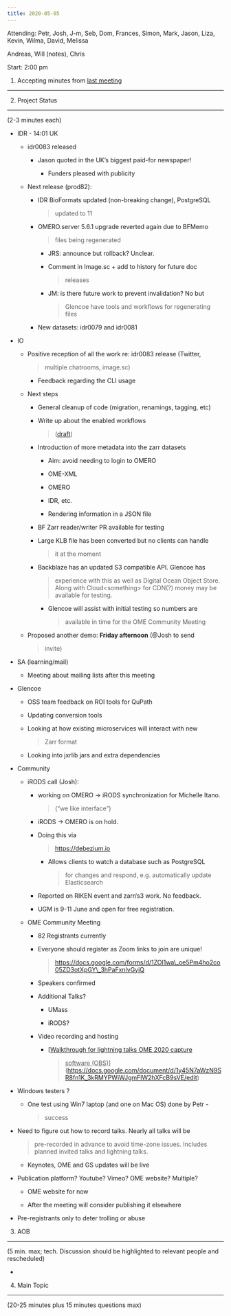 ```yaml
---
title: 2020-05-05
---
```


Attending: Petr, Josh, J-m, Seb, Dom, Frances, Simon, Mark, Jason, Liza,
Kevin, Wilma, David, Melissa

Andreas, Will (notes), Chris

Start: 2:00 pm

1. Accepting minutes from [<u>last meeting</u>](https://drive.google.com/open?id=0B9Xg53EhqUycZEVHclBwRHNFRGM)
--------------------------------------------------------------------------------------------------------------

2. Project Status
-----------------

(2-3 minutes each)

-   IDR - 14:01 UK

    -   idr0083 released

        -   Jason quoted in the UK’s biggest paid-for newspaper!

            -   Funders pleased with publicity

    -   Next release (prod82):

        -   IDR BioFormats updated (non-breaking change), PostgreSQL
            > updated to 11

        -   OMERO.server 5.6.1 upgrade reverted again due to BFMemo
            > files being regenerated

            -   JRS: announce but rollback? Unclear.

            -   Comment in Image.sc + add to history for future doc
                > releases

            -   JM: is there future work to prevent invalidation? No but
                > Glencoe have tools and workflows for regenerating
                > files

        -   New datasets: idr0079 and idr0081

-   IO

    -   Positive reception of all the work re: idr0083 release (Twitter,
        > multiple chatrooms, image.sc)

        -   Feedback regarding the CLI usage

    -   Next steps

        -   General cleanup of code (migration, renamings, tagging, etc)

        -   Write up about the enabled workflows
            > ([<u>draft</u>](https://docs.google.com/document/d/1p2yuZVphyb9oGzUuECQOSiCmYlluK3qICZaLk8-kDXM/edit#heading=h.48a79sdg42iw))

        -   Introduction of more metadata into the zarr datasets

            -   Aim: avoid needing to login to OMERO

            -   OME-XML

            -   OMERO

            -   IDR, etc.

            -   Rendering information in a JSON file

        -   BF Zarr reader/writer PR available for testing

        -   Large KLB file has been converted but no clients can handle
            > it at the moment

        -   Backblaze has an updated S3 compatible API. Glencoe has
            > experience with this as well as Digital Ocean Object
            > Store. Along with Cloud&lt;something&gt; for CDN(?) money
            > may be available for testing.

            -   Glencoe will assist with initial testing so numbers are
                > available in time for the OME Community Meeting

    -   Proposed another demo: **Friday afternoon** (@Josh to send
        > invite)

-   SA (learning/mail)

    -   Meeting about mailing lists after this meeting

-   Glencoe

    -   OSS team feedback on ROI tools for QuPath

    -   Updating conversion tools

    -   Looking at how existing microservices will interact with new
        > Zarr format

    -   Looking into jxrlib jars and extra dependencies

-   Community

    -   iRODS call (Josh):

        -   working on OMERO → iRODS synchronization for Michelle Itano.
            > (“we like interface”)

        -   iRODS → OMERO is on hold.

        -   Doing this via
            > [<u>https://debezium.io</u>](https://debezium.io)

            -   Allows clients to watch a database such as PostgreSQL
                > for changes and respond, e.g. automatically update
                > Elasticsearch

        -   Reported on RIKEN event and zarr/s3 work. No feedback.

        -   UGM is 9-11 June and open for free registration.

    -   OME Community Meeting

        -   82 Registrants currently

        -   Everyone should register as Zoom links to join are unique!
            > [<u>https://docs.google.com/forms/d/1ZOl1wa\_oe5Pm4ho2co05ZD3otXpGY\_3hPaFxnlvGyiQ</u>](https://docs.google.com/forms/d/1ZOl1wa_oe5Pm4ho2co05ZD3otXpGY_3hPaFxnlvGyiQ)

        -   Speakers confirmed

        -   Additional Talks?

            -   UMass

            -   iRODS?

        -   Video recording and hosting

            -   [<u>Walkthrough for lightning talks OME 2020 capture
                > software
                > (OBS)</u>](https://docs.google.com/document/d/1y45N7aWzN9SR8fn1K_3kRMYPWiWJgmFlW2hXFcB9sVE/edit)

<!-- -->

-   Windows testers ?

    -   One test using Win7 laptop (and one on Mac OS) done by Petr -
        > success

-   Need to figure out how to record talks. Nearly all talks will be
    > pre-recorded in advance to avoid time-zone issues. Includes
    > planned invited talks and lightning talks.

    -   Keynotes, OME and GS updates will be live

-   Publication platform? Youtube? Vimeo? OME website? Multiple?

    -   OME website for now

    -   After the meeting will consider publishing it elsewhere

-   Pre-registrants only to deter trolling or abuse

3. AOB
------

(5 min. max; tech. Discussion should be highlighted to relevant people
and rescheduled)

-   

4. Main Topic
-------------

(20-25 minutes plus 15 minutes questions max)
